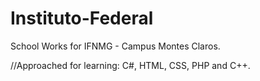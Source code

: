 # Instituto-Federal
School Works for IFNMG - Campus Montes Claros.

//Approached for learning: C#, HTML, CSS, PHP and C++.
